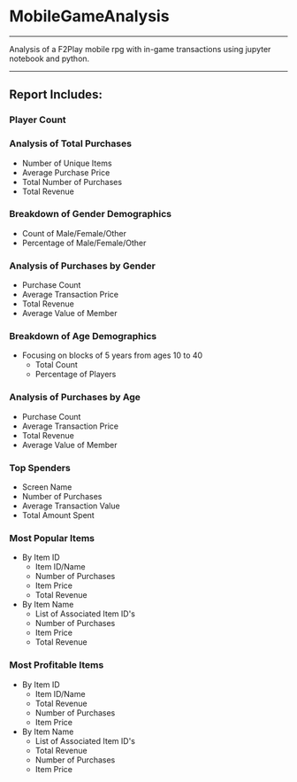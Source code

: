 # MobileGameAnalysis
-----
Analysis of a F2Play mobile rpg with in-game transactions using jupyter notebook and python.

-----
## Report Includes:

### Player Count
### Analysis of Total Purchases
* Number of Unique Items
* Average Purchase Price
* Total Number of Purchases
* Total Revenue
### Breakdown of Gender Demographics
* Count of Male/Female/Other
* Percentage of Male/Female/Other
### Analysis of Purchases by Gender
* Purchase Count
* Average Transaction Price
* Total Revenue
* Average Value of Member
### Breakdown of Age Demographics
* Focusing on blocks of 5 years from ages 10 to 40
  * Total Count
  * Percentage of Players
### Analysis of Purchases by Age
* Purchase Count
* Average Transaction Price
* Total Revenue
* Average Value of Member
### Top Spenders
* Screen Name
* Number of Purchases
* Average Transaction Value
* Total Amount Spent
### Most Popular Items
* By Item ID
  * Item ID/Name
  * Number of Purchases
  * Item Price
  * Total Revenue
* By Item Name
  * List of Associated Item ID's
  * Number of Purchases
  * Item Price
  * Total Revenue
### Most Profitable Items
* By Item ID
  * Item ID/Name
  * Total Revenue
  * Number of Purchases
  * Item Price
* By Item Name
  * List of Associated Item ID's
  * Total Revenue
  * Number of Purchases
  * Item Price
